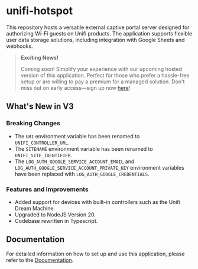 # unifi-hotspot

This repository hosts a versatile external captive portal server designed for authorizing Wi-Fi guests on Unifi products. The application supports flexible user data storage solutions, including integration with Google Sheets and webhooks.

> **Exciting News!**
>
> Coming soon! Simplify your experience with our upcoming hosted version of this application. Perfect for those who prefer a hassle-free setup or are willing to pay a premium for a managed solution. Don't miss out on early access—sign up now [here](https://guestgate.cloud)!

## What's New in V3

### Breaking Changes

- The `URI` environment variable has been renamed to `UNIFI_CONTROLLER_URL`.
- The `SITENAME` environment variable has been renamed to `UNIFI_SITE_IDENTIFIER`.
- The `LOG_AUTH_GOOGLE_SERVICE_ACCOUNT_EMAIL` and `LOG_AUTH_GOOGLE_SERVICE_ACCOUNT_PRIVATE_KEY` environment variables have been replaced with `LOG_AUTH_GOOGLE_CREDENTIALS`.

### Features and Improvements

- Added support for devices with built-in controllers such as the Unifi Dream Machine.
- Upgraded to NodeJS Version 20.
- Codebase rewritten in Typescript.

## Documentation

For detailed information on how to set up and use this application, please refer to the [Documentation](https://docs.unifi-hotspot.jamiewood.io).
